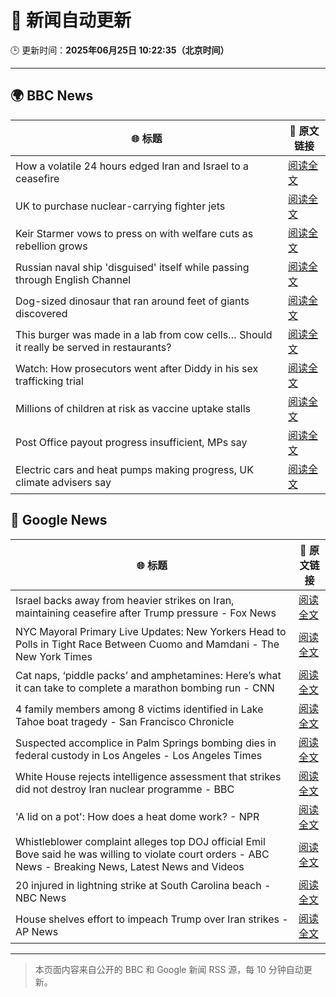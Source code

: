 # 🧠 新闻自动更新

🕒 更新时间：**2025年06月25日 10:22:35（北京时间）**

---

## 🌍 BBC News

| 🌐 标题 | 🔗 原文链接 |
|--------|-------------|
| How a volatile 24 hours edged Iran and Israel to a ceasefire | [阅读全文](https://www.bbc.com/news/articles/c3vdpeq606do) |
| UK to purchase nuclear-carrying fighter jets | [阅读全文](https://www.bbc.com/news/articles/c335406gxdvo) |
| Keir Starmer vows to press on with welfare cuts as rebellion grows | [阅读全文](https://www.bbc.com/news/articles/c04dn3v616yo) |
| Russian naval ship 'disguised' itself while passing through English Channel | [阅读全文](https://www.bbc.com/news/articles/c62gq6y62d1o) |
| Dog-sized dinosaur that ran around feet of giants discovered | [阅读全文](https://www.bbc.com/news/articles/cglzy4zndp0o) |
| This burger was made in a lab from cow cells… Should it really be served in restaurants? | [阅读全文](https://www.bbc.com/news/articles/cgrxnlpln24o) |
| Watch: How prosecutors went after Diddy in his sex trafficking trial | [阅读全文](https://www.bbc.com/news/videos/c9qxv928z11o) |
| Millions of children at risk as vaccine uptake stalls | [阅读全文](https://www.bbc.com/news/articles/c1ljv2mvr00o) |
| Post Office payout progress insufficient, MPs say | [阅读全文](https://www.bbc.com/news/articles/c3d15z9zrxdo) |
| Electric cars and heat pumps making progress, UK climate advisers say | [阅读全文](https://www.bbc.com/news/articles/cqjqzj8rnvyo) |

## 📰 Google News

| 🌐 标题 | 🔗 原文链接 |
|--------|-------------|
| Israel backs away from heavier strikes on Iran, maintaining ceasefire after Trump pressure - Fox News | [阅读全文](https://news.google.com/rss/articles/CBMidkFVX3lxTE1uUWU3c1ZycDdzNGhhLVBCX2VBWGM3Qm1GYjFCWENMZlg0UHVNY1lUdzZVYjREXzNrMXB4aHJMOTlOR1Zxek1oWHlzV3RMUTJWajhxdjZkYjBsX1ozUnEyYWJJWFIwVXJMSF9mTGZGY0t1Nlc5QlE?oc=5) |
| NYC Mayoral Primary Live Updates: New Yorkers Head to Polls in Tight Race Between Cuomo and Mamdani - The New York Times | [阅读全文](https://news.google.com/rss/articles/CBMijwFBVV95cUxPVlQzWHZkZ0N3SVA3aHpSbUVwOHVkaUdzZl9jY015dGh2SVdWQWFLbm5IdEhkNzAtLUZfVGNfaGNHTmdaX0hQRWN4RnU3LVV4N01qUWNHQVpLbG9naHo1NmZ0NGs2RG1Va0NfalE2THROV2wxTWRHQ3hubzRaZ21vczhzM2ZiWmRfZG9VVElicw?oc=5) |
| Cat naps, ‘piddle packs’ and amphetamines: Here’s what it can take to complete a marathon bombing run - CNN | [阅读全文](https://news.google.com/rss/articles/CBMidkFVX3lxTFBVTXZLc3c4TGhBMzdrWFJtakFja0d3aXd2UE11STN1MHVQdzZCMUVjcHVYV1Q3N3F2ejM0ekRWZmFWV1JiZWZCZGpZOHNKZ0ZLRW1ET1F0REJMcWdGV0R1U0xSRHRTMlRkS2h2Yk1iZ2VSZ1k5MHfSAXtBVV95cUxQLVRua25rYVo4VmEtSGV2TWdfSEU1eFVGZlViNjhCa29Jdk5hWUtxMklmM2syc0hqSXhDbWdJZkhmSUtILVJxRmNwbG05Q052TnJKR0xBLXduNmFLcjBQWFFYR1ZxSDY0Wjd1WWNOU0lEczFpQjRnYTRyTFE?oc=5) |
| 4 family members among 8 victims identified in Lake Tahoe boat tragedy - San Francisco Chronicle | [阅读全文](https://news.google.com/rss/articles/CBMipgFBVV95cUxOZkEtaUpMRGs3Q2ZsWS1QZUlYRHNnRHIxWWNpTFVUY19XSXViaklTZElJaU1ZSE1fN0lCZ3VmU3lzTGRDcHI4clBWOXF0R3Yxb1ZLRzlBeWR0WTJpN1JFdHotNWcwZnBwN2NiSUU3MldoUFZtVzAwd0xjZVFZWEtGemZ0RGtEMEtpbFdpQ0pyUENDXzRpQS1TbTZsRDg2WTEwUTZmYmZ3?oc=5) |
| Suspected accomplice in Palm Springs bombing dies in federal custody in Los Angeles - Los Angeles Times | [阅读全文](https://news.google.com/rss/articles/CBMisgFBVV95cUxQS0ZJUkJjejFxZTQ0blRTTE53OEZGZm80cHU5alBKTUgtM1Y2cVNQVFJHSl90RHNneFpjQWtVcDBzMWJ6QkFieHRPMXhqN3RMWXNTSVRFWWpNa2YzWl8tcVRocVltZml3NURlUWRyTXVxUXJUNjZlUko3SUgyZGNKUmc2RElta1NpeE56N1I1NmZ2UXpLSTI2RDE5RmltN1Axc0pkbVk2ZmpHZWhsUWVSUmhn?oc=5) |
| White House rejects intelligence assessment that strikes did not destroy Iran nuclear programme - BBC | [阅读全文](https://news.google.com/rss/articles/CBMiVEFVX3lxTE85UkhMb2ZYUlhqZkoxRGlCcVBNaU5VbmxuLXZ4Slk0RGpGSUZzOHRGcjlza05fVUwyYW9EdFIxME5LbHNhYUFpUEp5a2RaeHZxOFh6Rw?oc=5) |
| 'A lid on a pot': How does a heat dome work? - NPR | [阅读全文](https://news.google.com/rss/articles/CBMifkFVX3lxTFBqUkc4blBudm5jZ2ctZXVJTEFxd3BUQ3NnZkY0aDhPZWY1ekxzMlpOM3JER0t5UEs5M3VoM2FZd1V3dWNFTXJ5eDNQTjNGQnZsNmhNV2FnMnhuS1ByUDdwTUd5aUlBTTRxb2FrUjJSM3VKVUtLX2JpZnRfVkFRQQ?oc=5) |
| Whistleblower complaint alleges top DOJ official Emil Bove said he was willing to violate court orders - ABC News - Breaking News, Latest News and Videos | [阅读全文](https://news.google.com/rss/articles/CBMipgFBVV95cUxNRVpHMGRsOGtNUE9KZmpLaGV0c2VMYzNybDJ4bFNBN2Q4dG9oX3ZTWUlaSnBiTjd4TXU2bkhaQ0NGLTJnTi14aUtUay1VZklIalFtVG1GSFlsRjNwYk13bTZfS0Ewa2NCQS1WQmxwOTdHcnR2S2JENGJOdU11V0VzeHdIUFdjcmtEWWVmNWhxTmRONkY5WHlTVF9FbG8zeldvOXNUZW5B0gGrAUFVX3lxTE1IWTNqNkp0bkxLUWpDNkdNaENqZ1ZXcm10THFqMG54dW9xZ0hMQzNrVGs3dkhyamV6WTBPd0pvcDZxNk1EdHVxbXdhSFFxeXpOTzJfUkp1V2I2aDhfQm92alZORHNlTUFIeGlWSDRmdWczcldfWXFXNUx1QUFfa2xzOU10b05QaXZzUEFYbFI0THV3UHEtOXdySWVQVnA0dDBNX2FMRHZRU1AwSQ?oc=5) |
| 20 injured in lightning strike at South Carolina beach - NBC News | [阅读全文](https://news.google.com/rss/articles/CBMinAFBVV95cUxOZjNMUjE1QUZUcXZUQzBRY01BVE00VWgxSXhsZzYyc0pNMjM1X3hoZWxLOHkzWFBWVGhzb2ozdWt4N0R2S0U2azdCaktZZ0IyS2oyeVB4RmV6ZUhrT2ZlVEZNU1otc3M2WTJRYXlwdG02Um5uQ21lZmhNMFF2eVlvTzFPSVo5SGRGUEtoTkhCc1JLUEdTazBaRXViWDjSAVZBVV95cUxOb25hcEZmbnRkeXVoQW1yUjU3QzNES2xJMnIwdEZVbHI1cWNwR0M4ektKRTlrVFN3NVRKVWl5UVMyd2lyRk9UNmFWWTZVYVpjQXR3RHJRdw?oc=5) |
| House shelves effort to impeach Trump over Iran strikes - AP News | [阅读全文](https://news.google.com/rss/articles/CBMijwFBVV95cUxPV0tFck9MUGxPQjY0VzlLQncxTlRhbnZGZE0tcWdDaUNJZXExZnZrdDFXM1VWR1kwRGxYak9FSE5GVDJZWWZRbGQxb2hZWDRDa0lISXdLdzB0bFNobWt3bTBQMXNtanhRSG9kVkZQVEJKdWhxRlZHTElTdHg3SzhDRG8zRFRjblJaZVUweEFkTQ?oc=5) |

---
> 本页面内容来自公开的 BBC 和 Google 新闻 RSS 源，每 10 分钟自动更新。